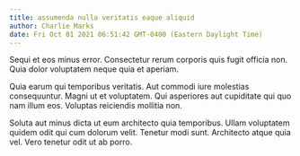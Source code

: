 ```yaml
---
title: assumenda nulla veritatis eaque aliquid
author: Charlie Marks
date: Fri Oct 01 2021 06:51:42 GMT-0400 (Eastern Daylight Time)
---
```

Sequi et eos minus error. Consectetur rerum corporis quis fugit officia non. Quia dolor voluptatem neque quia et aperiam.

 Quia earum qui temporibus veritatis. Aut commodi iure molestias consequuntur. Magni ut et voluptatem. Qui asperiores aut cupiditate qui quo nam illum eos. Voluptas reiciendis mollitia non.

 Soluta aut minus dicta ut eum architecto quia temporibus. Ullam voluptatem quidem odit qui cum dolorum velit. Tenetur modi sunt. Architecto atque quia vel. Vero tenetur odit ut ab porro.
